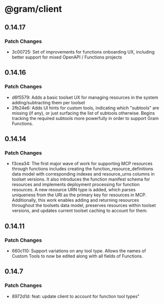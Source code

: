 # @gram/client

## 0.14.17

### Patch Changes

- 3c00725: Set of improvements for functions onboarding UX, including better support for mixed OpenAPI / Functions projects

## 0.14.16

### Patch Changes

- d6f5579: Adds a basic toolset UX for managing resources in the system adding/subtracting them per toolset
- 2fb24e6: Adds UI hints for custom tools, indicating which "subtools" are missing (if any), or just surfacing the list of subtools otherwise. Begins tracking the required subtools more powerfully in order to support Gram Functions.

## 0.14.14

### Patch Changes

- f3cea34: The first major wave of work for supporting MCP resources through functions includes creating the function_resource_definitions data model with corresponding indexes and resource_urns columns in toolset versions. It also introduces the function manifest schema for resources and implements deployment processing for function resources. A new resource URN type is added, which parses uniqueness from the URI as the primary key for resources in MCP. Additionally, this work enables adding and returning resources throughout the toolsets data model, preserves resources within toolset versions, and updates current toolset caching to account for them.

## 0.14.11

### Patch Changes

- 660c110: Support variations on any tool type. Allows the names of Custom Tools to now be edited along with all fields of Functions.

## 0.14.7

### Patch Changes

- 8972d1d: feat: update client to account for function tool types"
